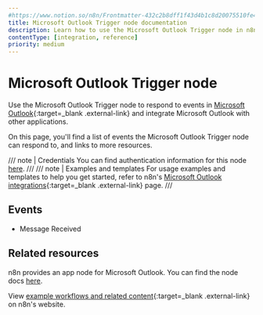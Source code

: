 ```yaml
---
#https://www.notion.so/n8n/Frontmatter-432c2b8dff1f43d4b1c8d20075510fe4
title: Microsoft Outlook Trigger node documentation
description: Learn how to use the Microsoft Outlook Trigger node in n8n. Follow technical documentation to integrate Microsoft Outlook Trigger node into your workflows.
contentType: [integration, reference]
priority: medium
---
```


# Microsoft Outlook Trigger node

Use the Microsoft Outlook Trigger node to respond to events in [Microsoft Outlook](https://www.microsoft.com/en-us/microsoft-365/outlook/email-and-calendar-software-microsoft-outlook){:target=_blank .external-link} and integrate Microsoft Outlook with other applications.

On this page, you'll find a list of events the Microsoft Outlook Trigger node can respond to, and links to more resources.

///  note  | Credentials
You can find authentication information for this node [here](/integrations/builtin/credentials/microsoft.md).
///
///  note  | Examples and templates
For usage examples and templates to help you get started, refer to n8n's [Microsoft Outlook integrations](https://n8n.io/integrations/microsoft-outlook-trigger/){:target=_blank .external-link} page.
///

## Events

* Message Received

## Related resources

n8n provides an app node for Microsoft Outlook. You can find the node docs [here](/integrations/builtin/app-nodes/n8n-nodes-base.microsoftoutlook.md).

View [example workflows and related content](https://n8n.io/integrations/microsoft-outlook-trigger/){:target=_blank .external-link} on n8n's website.

